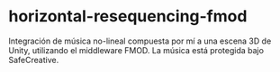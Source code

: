 # horizontal-resequencing-fmod
 Integración de música no-lineal compuesta por mí a una escena 3D de Unity, utilizando el middleware FMOD. La música está protegida bajo SafeCreative.
